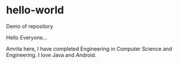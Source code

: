 # hello-world
Demo of repository

Hello Everyone...

Amrita here, I have completed Engineering in Computer Science and Engineering.
I love Java and Android.
